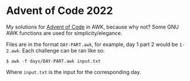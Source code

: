 # Advent of Code 2022

My solutions for [Advent of Code](https://adventofcode.com) in AWK, because why not?
Some GNU AWK functions are used for simplicity/elegance.

Files are in the format `DAY-PART.awk`, for example, day 1 part 2 would be `1-2.awk`.
Each challenge can be ran like so:

```
$ awk -f days/DAY-PART.awk input.txt
```

Where `input.txt` is the input for the corresponding day.
